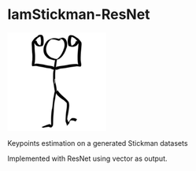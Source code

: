 # IamStickman-ResNet

<img src="muscle-stickman.jpg" alt="drawing" width="200"/>


Keypoints estimation on a generated Stickman datasets 

Implemented with ResNet using vector as output.
